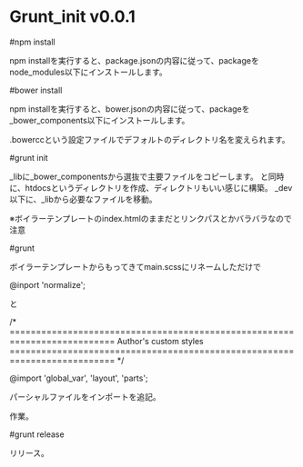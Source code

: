 # Grunt_init v0.0.1

#npm install

npm installを実行すると、package.jsonの内容に従って、packageをnode_modules以下にインストールします。

#bower install

npm installを実行すると、bower.jsonの内容に従って、packageを_bower_components以下にインストールします。

.bowerccという設定ファイルでデフォルトのディレクトリ名を変えられます。

#grunt init

_libに_bower_componentsから選抜で主要ファイルをコピーします。
と同時に、htdocsというディレクトリを作成、ディレクトリもいい感じに構築。
_dev以下に、_libから必要なファイルを移動。

※ボイラーテンプレートのindex.htmlのままだとリンクパスとかバラバラなので注意

#grunt

ボイラーテンプレートからもってきてmain.scssにリネームしただけで

@inport 'normalize';

と

/* ==========================================================================
   Author's custom styles
   ========================================================================== */

@import 'global_var', 'layout', 'parts';

パーシャルファイルをインポートを追記。

作業。

#grunt release

リリース。